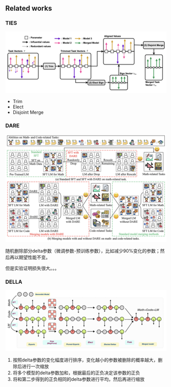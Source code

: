 




## Related works


### TIES

![](../../../../Attachments/4.%20Artificial%20intelligence/2.%20Approaches/Artificial%20neural%20network/Large%20language%20model/LLM%20merging/IMG-20250410192202641.png)

- Trim
- Elect
- Disjoint Merge

### DARE

![](../../../../Attachments/4.%20Artificial%20intelligence/2.%20Approaches/Artificial%20neural%20network/Large%20language%20model/LLM%20merging/IMG-20250410192202786.png)

随机删除部分delta参数（微调参数-预训练参数），比如减少90%变化的参数；然后再以期望性能不变。

但是实验证明损失很大。。。


### DELLA

![](../../../../Attachments/4.%20Artificial%20intelligence/2.%20Approaches/Artificial%20neural%20network/Large%20language%20model/LLM%20merging/IMG-20250410192202807.png)
1. 按照delta参数的变化幅度进行排序，变化越小的参数被删除的概率越大，删除后进行一次缩放
2. 将多个模型的delta参数加和，根据最后的正负决定该参数的正负
3. 将和第二步得到的正负相同的delta参数进行平均，然后再进行缩放


